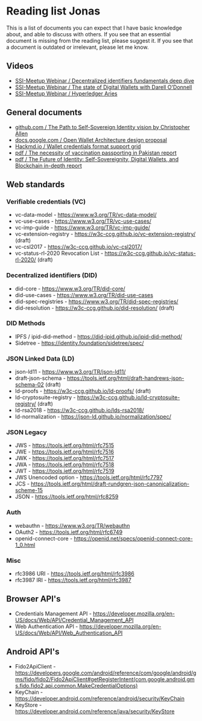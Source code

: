 # Reading list Jonas

This is a list of documents you can expect that I have basic knowledge about, and able to discuss with others.
If you see that an essential document is missing from the reading list, please suggest it.
If you see that a document is outdated or irrelevant, please let me know.

## Videos

- [SSI-Meetup Webinar / Decentralized identifiers fundamentals deep dive](https://www.youtube.com/watch?v=SHuRRaOBMz4)
- [SSI-Meetup Webinar / The state of Digital Wallets with Darell O'Donnell](https://www.youtube.com/watch?v=vWsLZnfRyyo)
- [SSI-Meetup Webinar / Hyperledger Aries](https://ssimeetup.org/hyperledger-aries-open-source-interoperable-identity-solutions-nathan-george-webinar-30/)

## General documents

- [github.com / The Path to Self-Sovereign Identity vision by Christopher Allen](https://github.com/WebOfTrustInfo/self-sovereign-identity/blob/master/ThePathToSelf-SovereignIdentity.md)
- [docs.google.com / Open Wallet Architecture design proposal](https://docs.google.com/document/u/4/d/e/2PACX-1vR6GMNrBzDuMvhHGlVeENEMZjijHTVKUueG5f6KshFlsIfcqt1QjsTGNgB8vjEGfDVFRB-dWhe5-Hxc/pub)
- [Hackmd.io / Wallet credentials format support grid](https://hackmd.io/t1cotiReTXCnkpDG8k2tVA)
- [pdf / The necessity of vaccination passporting in Pakistan report](https://trello-attachments.s3.amazonaws.com/5e592c38d62eec435a19f0f5/5f76cc084712fd1c0ff5eff6/90bf84c1e97e0d6bb6214b9cb2e4f12d/Whitepaper_-_Necessity_Of_Vaccination_Passporting.pdf)
- [pdf / The Future of Identity: Self-Sovereignity, Digital Wallets, and Blockchain in-depth report](https://trello-attachments.s3.amazonaws.com/5e592c38d62eec435a19f0f5/5f76cc084712fd1c0ff5eff6/e3aead1ae6c88a1c3650d62842b001ef/Self-Sovereign-Identity-The-Future-of-Identity-Self-Sovereignity-Digital-Wallets-and-Blockchain.pdf)

## Web standards

### Verifiable credentials (VC)

- vc-data-model - https://www.w3.org/TR/vc-data-model/
- vc-use-cases - https://www.w3.org/TR/vc-use-cases/
- vc-imp-guide - https://www.w3.org/TR/vc-imp-guide/
- vc-extension-registry - https://w3c-ccg.github.io/vc-extension-registry/ (draft)
- vc-csl2017 - https://w3c-ccg.github.io/vc-csl2017/
- vc-status-rl-2020 Revocation List - https://w3c-ccg.github.io/vc-status-rl-2020/ (draft)

### Decentralized identifiers (DID)

- did-core - https://www.w3.org/TR/did-core/
- did-use-cases - https://www.w3.org/TR/did-use-cases
- did-spec-registries - https://www.w3.org/TR/did-spec-registries/
- did-resolution - https://w3c-ccg.github.io/did-resolution/ (draft)

### DID Methods

- IPFS / ipid-did-method - https://did-ipid.github.io/ipid-did-method/
- Sidetree - https://identity.foundation/sidetree/spec/

### JSON Linked Data (LD)

- json-ld11 - https://www.w3.org/TR/json-ld11/
- draft-json-schema - https://tools.ietf.org/html/draft-handrews-json-schema-02 (draft)
- ld-proofs - https://w3c-ccg.github.io/ld-proofs/ (draft)
- ld-cryptosuite-registry - https://w3c-ccg.github.io/ld-cryptosuite-registry/ (draft)
- ld-rsa2018 - https://w3c-ccg.github.io/lds-rsa2018/
- ld-normalization - https://json-ld.github.io/normalization/spec/

### JSON Legacy

- JWS - https://tools.ietf.org/html/rfc7515
- JWE - https://tools.ietf.org/html/rfc7516
- JWK - https://tools.ietf.org/html/rfc7517
- JWA - https://tools.ietf.org/html/rfc7518
- JWT - https://tools.ietf.org/html/rfc7519
- JWS Unencoded option - https://tools.ietf.org/html/rfc7797
- JCS - https://tools.ietf.org/html/draft-rundgren-json-canonicalization-scheme-15
- JSON - https://tools.ietf.org/html/rfc8259

### Auth

- webauthn - https://www.w3.org/TR/webauthn
- OAuth2 - https://tools.ietf.org/html/rfc6749
- openid-connect-core - https://openid.net/specs/openid-connect-core-1_0.html

### Misc

- rfc3986 URI - https://tools.ietf.org/html/rfc3986
- rfc3987 IRI - https://tools.ietf.org/html/rfc3987

## Browser API's

- Credentials Management API - https://developer.mozilla.org/en-US/docs/Web/API/Credential_Management_API
- Web Authentication API - https://developer.mozilla.org/en-US/docs/Web/API/Web_Authentication_API

## Android API's

- Fido2ApiClient - https://developers.google.com/android/reference/com/google/android/gms/fido/fido2/Fido2ApiClient#getRegisterIntent(com.google.android.gms.fido.fido2.api.common.MakeCredentialOptions)
- KeyChain - https://developer.android.com/reference/android/security/KeyChain
- KeyStore - https://developer.android.com/reference/java/security/KeyStore
